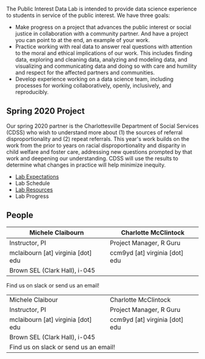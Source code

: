 The Public Interest Data Lab is intended to provide data science experience to students in service of the public interest. We have three goals:

* Make progress on a project that advances the public interest or social justice in collaboration with a community partner. And have a project you can point to at the end, an example of your work.
* Practice working with real data to answer real questions with attention to the moral and ethical implications of our work. This includes finding data, exploring and cleaning data, analyzing and modeling data, and visualizing and communicating data and doing so with care and humility and respect for the affected partners and communities.
* Develop experience working on a data science team, including processes for working collaboratively, openly, inclusively, and reproducibly.
 
## Spring 2020 Project
Our spring 2020 partner is the Charlottesville Department of Social Services (CDSS) who wish to understand more about (1) the sources of referral disproportionality and (2) repeat referrals. This year's work builds on the work from the prior to years on racial disproportionality and disparity in child welfare and foster care, addressing new questions prompted by that work and deepening our understanding. CDSS will use the results to determine what changes in practice will help minimize inequity.

* [Lab Expectations](expectations.html)
* Lab Schedule
* [Lab Resources](resources.html)
* Lab Progress

## People

| Michele Claibourn | Charlotte McClintock |
| --- | --- |
| Instructor, PI | Project Manager, R Guru |
| mclaibourn [at] virginia [dot] edu | ccm9yd [at] virginia [dot] edu |
| Brown SEL (Clark Hall), i-045 | |

Find us on slack or send us an email!

<table>
  <tr>
    <td>Michele Claibour</td>
    <td>Charlotte McClintock</td>
  </tr> 
  <tr>
    <td>Instructor, PI</td>
    <td>Project Manager, R Guru</td>
  </tr>
   <tr>
    <td>mclaibourn [at] virginia [dot] edu</td>
    <td>ccm9yd [at] virginia [dot] edu</td>
  </tr>
   <tr>
    <td>Brown SEL (Clark Hall), i-045</td>
    <td></td>
  </tr>
  <tr>
    <td colspan="2">Find us on slack or send us an email!</td>
  </tr>
</table>
